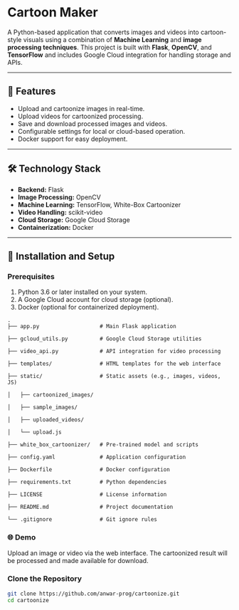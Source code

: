 # Cartoon Maker

A Python-based application that converts images and videos into cartoon-style visuals using a combination of **Machine Learning** and **image processing techniques**. This project is built with **Flask**, **OpenCV**, and **TensorFlow** and includes Google Cloud integration for handling storage and APIs.

---

## 🎯 Features
- Upload and cartoonize images in real-time.
- Upload videos for cartoonized processing.
- Save and download processed images and videos.
- Configurable settings for local or cloud-based operation.
- Docker support for easy deployment.

---

## 🛠️ Technology Stack
- **Backend:** Flask
- **Image Processing:** OpenCV
- **Machine Learning:** TensorFlow, White-Box Cartoonizer
- **Video Handling:** scikit-video
- **Cloud Storage:** Google Cloud Storage
- **Containerization:** Docker

---

## 🚀 Installation and Setup

### Prerequisites
1. Python 3.6 or later installed on your system.
2. A Google Cloud account for cloud storage (optional).
3. Docker (optional for containerized deployment).

```
.
├── app.py                   # Main Flask application

├── gcloud_utils.py          # Google Cloud Storage utilities

├── video_api.py             # API integration for video processing

├── templates/               # HTML templates for the web interface

├── static/                  # Static assets (e.g., images, videos, JS)

│   ├── cartoonized_images/

│   ├── sample_images/

│   ├── uploaded_videos/

│   └── upload.js

├── white_box_cartoonizer/   # Pre-trained model and scripts

├── config.yaml              # Application configuration

├── Dockerfile               # Docker configuration

├── requirements.txt         # Python dependencies

├── LICENSE                  # License information

├── README.md                # Project documentation

└── .gitignore               # Git ignore rules
```


### 🌐 Demo
Upload an image or video via the web interface.
The cartoonized result will be processed and made available for download.


### Clone the Repository
```bash
git clone https://github.com/anwar-prog/cartoonize.git
cd cartoonize

